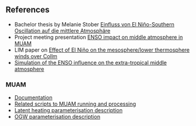 ## References

- Bachelor thesis by Melanie Stober [Einfluss von El Niño-Southern Oscillation auf die mittlere Atmosphäre](https://github.com/VACILT/project_outputs/blob/master/theses/Bachelorarbeit_Stober.pdf)
- Project meeting presentation [ENSO impact on middle atmosphere in MUAM](https://github.com/VACILT/VACILT_presentations/blob/master/meeting_20200730/meeting_presentation_AK.pdf)
- LIM paper on [Effect of El Niño on the mesosphere/lower thermosphere winds over Collm](https://github.com/VACILT/Latent_heating_MUAM/blob/main/bib/Pages%20from%20LIM_Bd_55.pdf)
- [Simulation of the ENSO influence on the extra-tropical middle atmosphere](https://doi.org/10.1186/s40623-019-0987-9)

### MUAM
- [Documentation](https://github.com/VACILT/siberian_heat_wave/blob/main/bib/MUAM_Dokumentation.pdf)
- [Related scripts to MUAM running and processing](https://github.com/VACILT/MUAM_processing)
- [Latent heating parameterisation description](https://github.com/VACILT/Latent_heating_MUAM/blob/main/bib/Latent_heating%20translation.docx)
- [OGW parameterisation description](https://github.com/VACILT/Latent_heating_MUAM/blob/main/bib/OGW_parameterisation_for_Jakobi.doc)
